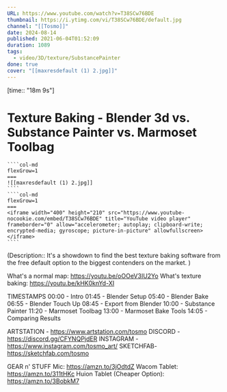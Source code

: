 ```yaml
---
URL: https://www.youtube.com/watch?v=T38SCw76BDE
thumbnail: https://i.ytimg.com/vi/T38SCw76BDE/default.jpg
channel: "[[Tosmo]]"
date: 2024-08-14
published: 2021-06-04T01:52:09
duration: 1089
tags:
  - video/3D/texture/SubstancePainter
done: true
cover: "[[maxresdefault (1) 2.jpg]]"
---
```

[time:: "18m 9s"]
# Texture Baking - Blender 3d vs. Substance Painter vs. Marmoset Toolbag
`````col
````col-md
flexGrow=1
===
![[maxresdefault (1) 2.jpg]]
````
````col-md
flexGrow=1
===
<iframe width="400" height="210" src="https://www.youtube-nocookie.com/embed/T38SCw76BDE" title="YouTube video player" frameborder="0" allow="accelerometer; autoplay; clipboard-write; encrypted-media; gyroscope; picture-in-picture" allowfullscreen></iframe>
````
`````
(Description:: It's a showdown to find the best texture baking software from the free default option to the biggest contenders on the market. )

What's a normal map:
https://youtu.be/oOOeV3IU2Yo
What's texture baking:
https://youtu.be/kHK0knYd-XI

TIMESTAMPS
00:00 - Intro
01:45 - Blender Setup
05:40 - Blender Bake
06:55 - Blender Touch Up
08:45 - Export from Blender
10:00 - Substance Painter
11:20 - Marmoset Toolbag
13:00 - Marmoset Bake Tools
14:05 - Comparing Results

ARTSTATION - https://www.artstation.com/tosmo
DISCORD - https://discord.gg/CFYNQPjdER
INSTAGRAM - https://www.instagram.com/tosmo_art/
SKETCHFAB- https://sketchfab.com/tosmo

GEAR n' STUFF
Mic: https://amzn.to/3jOdtdZ
Wacom Tablet: https://amzn.to/311tHKc
Huion Tablet (Cheaper Option): https://amzn.to/3BobkM7
